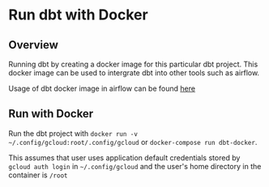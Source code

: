 # Run dbt with Docker

## Overview
Running dbt by creating a docker image for this particular dbt project. This docker image can be used to intergrate dbt into other tools such as airflow. 

Usage of dbt docker image in airflow can be found [here](https://github.com/dannylee1020/airflow-pipelines)

## Run with Docker
Run the dbt project with `docker run -v ~/.config/gcloud:root/.config/gcloud` or `docker-compose run dbt-docker`. 

This assumes that user uses application default credentials stored by `gcloud auth login` in `~/.config/gcloud` and the user's home directory in the container is `/root`
